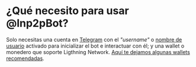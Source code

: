 # ¿Qué necesito para usar @lnp2pBot?

Solo necesitas una cuenta en [Telegram](https://telegram.org/) con el *"username"* o [nombre de usuario](https://telegram.org/faq?setln=es#nombres-de-usuario-y-t-me) activado para inicializar el bot e interactuar con él; y una wallet o monedero que soporte Ligthning Network. [Aquí te dejamos algunas wallets recomendadas](./recommended-wallets.md).
